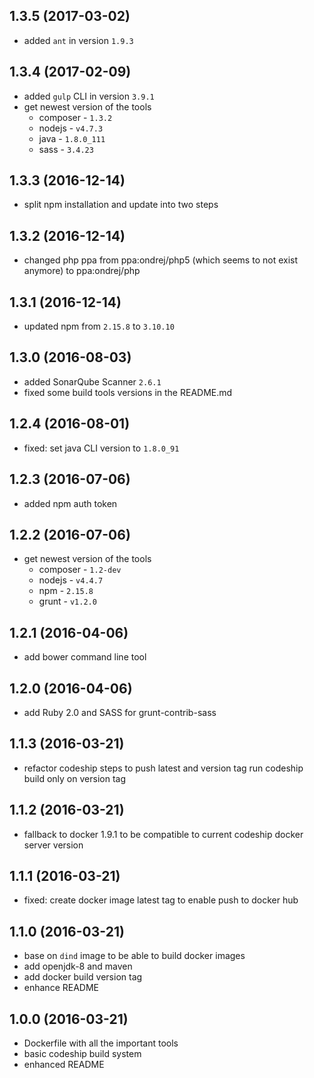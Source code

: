 ## 1.3.5 (2017-03-02)

* added `ant` in version `1.9.3`

## 1.3.4 (2017-02-09)

* added `gulp` CLI in version `3.9.1`
* get newest version of the tools
    * composer - `1.3.2`
    * nodejs - `v4.7.3`
    * java - `1.8.0_111`
    * sass - `3.4.23`

## 1.3.3 (2016-12-14)

* split npm installation and update into two steps

## 1.3.2 (2016-12-14)

* changed php ppa from ppa:ondrej/php5 (which seems to not exist anymore) to ppa:ondrej/php

## 1.3.1 (2016-12-14)

* updated npm from `2.15.8` to `3.10.10`

## 1.3.0 (2016-08-03)

* added SonarQube Scanner `2.6.1`
* fixed some build tools versions in the README.md

## 1.2.4 (2016-08-01)

* fixed: set java CLI version to `1.8.0_91`

## 1.2.3 (2016-07-06)

* added npm auth token

## 1.2.2 (2016-07-06)

* get newest version of the tools
    * composer - `1.2-dev`
    * nodejs - `v4.4.7`
    * npm - `2.15.8`
    * grunt - `v1.2.0`

## 1.2.1 (2016-04-06)

* add bower command line tool

## 1.2.0 (2016-04-06)

* add Ruby 2.0 and SASS for grunt-contrib-sass

## 1.1.3 (2016-03-21)

* refactor codeship steps to push latest and version tag run codeship build only on version tag

## 1.1.2 (2016-03-21)

* fallback to docker 1.9.1 to be compatible to current codeship docker server version

## 1.1.1 (2016-03-21)

* fixed: create docker image latest tag to enable push to docker hub

## 1.1.0 (2016-03-21)

* base on `dind` image to be able to build docker images
* add openjdk-8 and maven
* add docker build version tag
* enhance README

## 1.0.0 (2016-03-21)

* Dockerfile with all the important tools
* basic codeship build system
* enhanced README